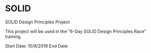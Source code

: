 # SOLID
SOLID Design Principles Project

This project will be used in the "6-Day SOLID Design Principles Race" training.

Start Date: 10/9/2019
End Date:

